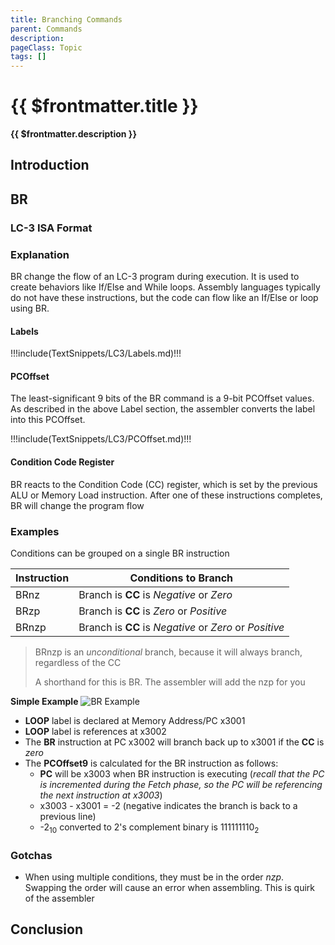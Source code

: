 ```yaml
---
title: Branching Commands
parent: Commands
description: 
pageClass: Topic
tags: []
---
```


# {{ $frontmatter.title }}
**{{ $frontmatter.description }}**

<KeyConcepts :ConceptArray= "[
{
  Concept:'Software in much more useful if it can interacts with users and other systems',
  Details:'Accepting input and providing outputs to/from a user or other system allows software to solve more complicated problems.'
}
]" />

## Introduction


## BR

### LC-3 ISA Format

<LC3Instruction opName="BR" :bitPattern="{OpCode:'0000', N: 'n', Z:'z',P:'p',PCOffset9:'000000000'}" :descriptions="[{OPCode:''},{N:'Negative Condition'},{Z:'Zero Condition'}, {P:'Positive Condition'}, {PCOffset9: 'Offset from current PC to branch'}]"  :examples="['BRn MyLabel1 ; If CC is in Negative Condition, branch to MyLabel1', 'BRz MyLabel2 ; If CC is in Zero Condition, branch to MyLabel2','BRp MyLabel3 ; If CC is in Positive Condition, branch to MyLabel3', 'BRnz MyLabel4 ; If CC is in Negative or Zero Condition, branch to MyLabel4']"/>

### Explanation

BR change the flow of an LC-3 program during execution. It is used to create behaviors like If/Else and While loops. Assembly languages typically do not have these instructions, but the code can flow like an If/Else or loop using BR.

#### Labels

!!!include(TextSnippets/LC3/Labels.md)!!!

#### PCOffset

The least-significant 9 bits of the BR command is a 9-bit PCOffset values. As described in the above Label section, the assembler converts the label into this PCOffset.

!!!include(TextSnippets/LC3/PCOffset.md)!!!



#### Condition Code Register

BR reacts to the Condition Code (CC) register, which is set by the previous ALU or Memory Load instruction. After one of these instructions completes, BR will change the program flow 

### Examples

Conditions can be grouped on a single BR instruction

|Instruction|Conditions to Branch|
|-|-|
|BRnz|Branch is **CC** is *Negative* or *Zero*|
|BRzp|Branch is **CC** is *Zero* or *Positive*|
|BRnzp|Branch is **CC** is *Negative* or *Zero* or *Positive*|

> BRnzp is an *unconditional* branch, because it will always branch, regardless of the CC
>
>A shorthand for this is BR. The assembler will add the nzp for you

**Simple Example**
![BR Example](/images/AssemblyProgramming/Commands/PCOffset9_Branch.png)

- **LOOP** label is declared at Memory Address/PC x3001
- **LOOP** label is references at x3002
- The **BR** instruction at PC x3002 will branch back up to x3001 if the **CC** is *zero*
- The **PCOffset9** is calculated for the BR instruction as follows:
    - **PC** will be x3003 when BR instruction is executing (*recall that the PC is incremented during the *Fetch* phase, so the PC will be referencing the next instruction at x3003*)
    - x3003 - x3001 = -2 (negative indicates the branch is back to a previous line)
    - -2<sub>10</sub> converted to 2's complement binary is 111111110<sub>2</sub>

### Gotchas

- When using multiple conditions, they must be in the order *nzp*. Swapping the order will cause an error when assembling. This is quirk of the assembler


## Conclusion